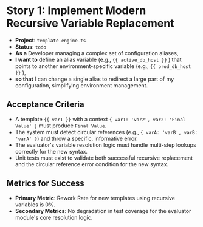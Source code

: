 # Story 1: Implement Modern Recursive Variable Replacement

- **Project**: `template-engine-ts`
- **Status**: `todo`
- **As a** Developer managing a complex set of configuration aliases,
- **I want to** define an alias variable (e.g., `{{ active_db_host }}` ) that points to another environment-specific variable (e.g., `{{ prod_db_host }}` ),
- **so that** I can change a single alias to redirect a large part of my configuration, simplifying environment management.

## Acceptance Criteria

- A template `{{ var1 }}` with a context `{ var1: 'var2', var2: 'Final Value' }` must produce `Final Value`.
- The system must detect circular references (e.g., `{ varA: 'varB', varB: 'varA' }`) and throw a specific, informative error.
- The evaluator's variable resolution logic must handle multi-step lookups correctly for the new syntax.
- Unit tests must exist to validate both successful recursive replacement and the circular reference error condition for the new syntax.

## Metrics for Success

- **Primary Metric**: Rework Rate for new templates using recursive variables is 0%.
- **Secondary Metrics**: No degradation in test coverage for the evaluator module's core resolution logic.
